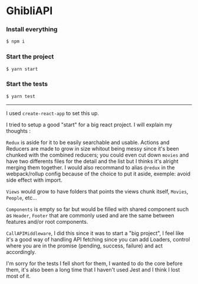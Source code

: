 # GhibliAPI

### Install everything

```zsh
$ npm i
```

### Start the project

```zsh
$ yarn start
```

### Start the tests

```zsh
$ yarn test
```

---

I used `create-react-app` to set this up.

I tried to setup a good "start" for a big react project. I will explain my thoughts :

`Redux` is aside for it to be easily searchable and usable. Actions and Reducers are made to grow in size whitout being messy since it's been chunked with the combined reducers; you could even cut down `movies` and have two differents files for the detail and the list but I thinks it's alright merging them together.
I would also recommand to alias `@redux` in the webpack/rollup config because of the choice to put it aside, exemple: avoid side effect with import.

`Views` would grow to have folders that points the views chunk itself, `Movies`, `People`, etc...

`Components` is empty so far but would be filled with shared component such as `Header`, `Footer` that are commonly used and are the same between features and/or root components.

`CallAPIMiddleware`, I did this since it was to start a "big project", I feel like it's a good way of handling API fetching since you can add Loaders, control where you are in the promise (pending, success, failure) and act accordingly.

I'm sorry for the tests I fell short for them, I wanted to do the core before them, it's also been a long time that I haven't used Jest and I think I lost most of it.

